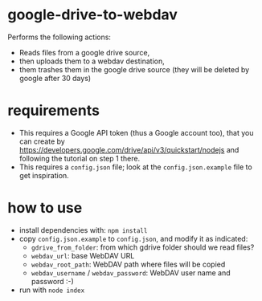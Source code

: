 google-drive-to-webdav
===

Performs the following actions:

- Reads files from a google drive source,
- then uploads them to a webdav destination,
- them trashes them in the google drive source (they will be deleted by google
  after 30 days)

requirements
===

- This requires a Google API token (thus a Google account too), that you can
  create by https://developers.google.com/drive/api/v3/quickstart/nodejs and
  following the tutorial on step 1 there.
- This requires a `config.json` file; look at the `config.json.example` file to
  get inspiration.

how to use
===

- install dependencies with: `npm install`
- copy `config.json.example` to `config.json`, and modify it as indicated:
    - `gdrive_from_folder`: from which gdrive folder should we read files?
    - `webdav_url`: base WebDAV URL
    - `webdav_root_path`: WebDAV path where files will be copied
    - `webdav_username` / `webdav_password`: WebDAV user name and password :-)
- run with `node index`

